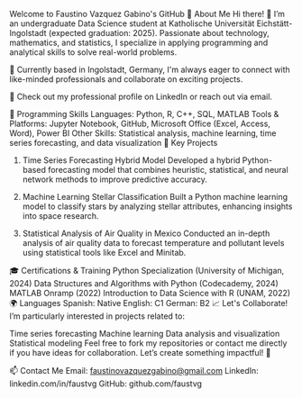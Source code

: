 Welcome to Faustino Vazquez Gabino's GitHub 🌟
About Me
Hi there! 👋 I’m an undergraduate Data Science student at Katholische Universität Eichstätt-Ingolstadt (expected graduation: 2025). Passionate about technology, mathematics, and statistics, I specialize in applying programming and analytical skills to solve real-world problems.

📍 Currently based in Ingolstadt, Germany, I'm always eager to connect with like-minded professionals and collaborate on exciting projects.

💼 Check out my professional profile on LinkedIn or reach out via email.

🔧 Programming Skills
Languages: Python, R, C++, SQL, MATLAB
Tools & Platforms: Jupyter Notebook, GitHub, Microsoft Office (Excel, Access, Word), Power BI
Other Skills: Statistical analysis, machine learning, time series forecasting, and data visualization
🌟 Key Projects
1. Time Series Forecasting Hybrid Model
Developed a hybrid Python-based forecasting model that combines heuristic, statistical, and neural network methods to improve predictive accuracy.

2. Machine Learning Stellar Classification
Built a Python machine learning model to classify stars by analyzing stellar attributes, enhancing insights into space research.

3. Statistical Analysis of Air Quality in Mexico
Conducted an in-depth analysis of air quality data to forecast temperature and pollutant levels using statistical tools like Excel and Minitab.

🎓 Certifications & Training
Python Specialization (University of Michigan, 2024)
Data Structures and Algorithms with Python (Codecademy, 2024)
MATLAB Onramp (2022)
Introduction to Data Science with R (UNAM, 2022)
🌍 Languages
Spanish: Native
English: C1
German: B2
📈 Let's Collaborate!
I’m particularly interested in projects related to:

Time series forecasting
Machine learning
Data analysis and visualization
Statistical modeling
Feel free to fork my repositories or contact me directly if you have ideas for collaboration. Let’s create something impactful! 🚀

📫 Contact Me
Email: faustinovazquezgabino@gmail.com
LinkedIn: linkedin.com/in/faustvg
GitHub: github.com/faustvg
